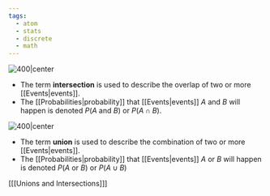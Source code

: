```yaml
---
tags:
  - atom
  - stats
  - discrete
  - math
---
```

![400|center](intersections.excalidraw)
- The term **intersection** is used to describe the overlap of two or more [[Events|events]].
- The [[Probabilities|probability]] that [[Events|events]] $A$ and $B$ will happen is denoted $P(A \text{ and } B)$ or $P(A \cap B)$.

![400|center](unions.excalidraw)
- The term **union** is used to describe the combination of two or more [[Events|events]].
- The [[Probabilities|probability]] that [[Events|events]] $A$ or $B$ will happen is denoted $P(A \text{ or } B)$ or $P(A \cup B)$

\[[[Unions and Intersections]]\]